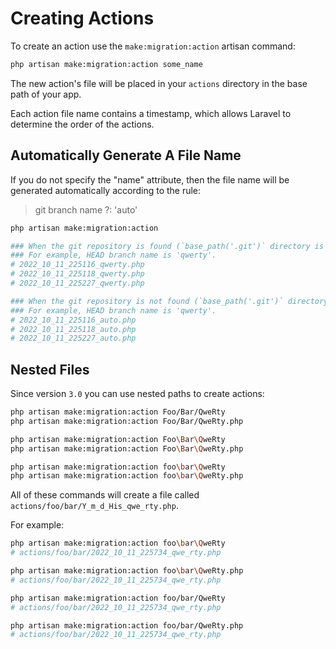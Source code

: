 # Creating Actions

To create an action use the `make:migration:action` artisan command:

```bash
php artisan make:migration:action some_name
```

The new action's file will be placed in your `actions` directory in the base path of your app.

Each action file name contains a timestamp, which allows Laravel to determine the order of the actions.


## Automatically Generate A File Name

If you do not specify the "name" attribute, then the file name will be generated automatically according to the rule:

> git branch name ?: 'auto'

```bash
php artisan make:migration:action

### When the git repository is found (`base_path('.git')` directory is exists).
### For example, HEAD branch name is 'qwerty'.
# 2022_10_11_225116_qwerty.php
# 2022_10_11_225118_qwerty.php
# 2022_10_11_225227_qwerty.php

### When the git repository is not found (`base_path('.git')` directory doesn't exists).
### For example, HEAD branch name is 'qwerty'.
# 2022_10_11_225116_auto.php
# 2022_10_11_225118_auto.php
# 2022_10_11_225227_auto.php
```

## Nested Files

Since version `3.0` you can use nested paths to create actions:

```bash
php artisan make:migration:action Foo/Bar/QweRty
php artisan make:migration:action Foo/Bar/QweRty.php

php artisan make:migration:action Foo\Bar\QweRty
php artisan make:migration:action Foo\Bar\QweRty.php

php artisan make:migration:action foo\bar\QweRty
php artisan make:migration:action foo\bar\QweRty.php
```

All of these commands will create a file called `actions/foo/bar/Y_m_d_His_qwe_rty.php`.

For example:

```bash
php artisan make:migration:action foo\bar\QweRty
# actions/foo/bar/2022_10_11_225734_qwe_rty.php

php artisan make:migration:action foo\bar\QweRty.php
# actions/foo/bar/2022_10_11_225734_qwe_rty.php

php artisan make:migration:action foo/bar/QweRty
# actions/foo/bar/2022_10_11_225734_qwe_rty.php

php artisan make:migration:action foo/bar/QweRty.php
# actions/foo/bar/2022_10_11_225734_qwe_rty.php
```
